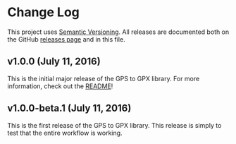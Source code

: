 # Change Log

This project uses [Semantic Versioning](http://semver.org/). All releases are documented both on the GitHub [releases page](https://github.com/impatrickhooper/gps-to-gpx/releases) and in this file.

## v1.0.0 (July 11, 2016)

This is the initial major release of the GPS to GPX library. For more information, check out the [README](https://github.com/impatrickhooper/gps-to-gpx/blob/master/README.md)!

## v1.0.0-beta.1 (July 11, 2016)

This is the first release of the GPS to GPX library. This release is simply to test that the entire workflow is working.
